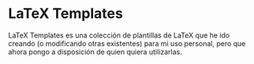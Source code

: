 # LaTeX Templates

LaTeX Templates es una colección de plantillas de LaTeX que he ido creando (o modificando otras existentes) para mi uso personal, pero que ahora pongo a disposición de quien quiera utilizarlas.
